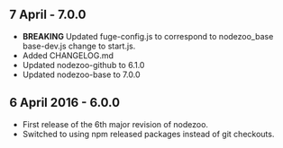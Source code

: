 ## 7 April - 7.0.0

* **BREAKING** Updated fuge-config.js to correspond to nodezoo_base base-dev.js change to start.js.
* Added CHANGELOG.md
* Updated nodezoo-github to 6.1.0
* Updated nodezoo-base to 7.0.0

## 6 April 2016 - 6.0.0
* First release of the 6th major revision of nodezoo.
* Switched to using npm released packages instead of git checkouts.
